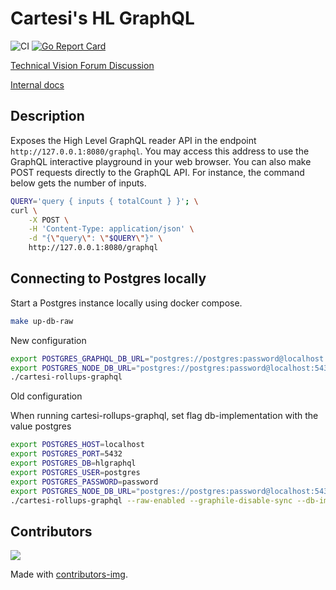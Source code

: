 # Cartesi's HL GraphQL

![CI](https://github.com/Calindra/cartesi-rollups-graphql/actions/workflows/ci.yaml/badge.svg)
[![Go Report Card](https://goreportcard.com/badge/github.com/Calindra/cartesi-rollups-graphql)](https://goreportcard.com/report/github.com/Calindra/cartesi-rollups-graphql)

[Technical Vision Forum Discussion](https://governance.cartesi.io/t/convenience-layer-for-voucher-management-on-cartesi/401)

[Internal docs](./docs/convenience.md)

## Description

Exposes the High Level GraphQL reader API in the endpoint `http://127.0.0.1:8080/graphql`.
You may access this address to use the GraphQL interactive playground in your web browser.
You can also make POST requests directly to the GraphQL API.
For instance, the command below gets the number of inputs.

```sh
QUERY='query { inputs { totalCount } }'; \
curl \
    -X POST \
    -H 'Content-Type: application/json' \
    -d "{\"query\": \"$QUERY\"}" \
    http://127.0.0.1:8080/graphql
```

## Connecting to Postgres locally

Start a Postgres instance locally using docker compose.

```sh
make up-db-raw
```

New configuration

```sh
export POSTGRES_GRAPHQL_DB_URL="postgres://postgres:password@localhost:5432/hlgraphql?sslmode=disable"
export POSTGRES_NODE_DB_URL="postgres://postgres:password@localhost:5432/rollupsdb?sslmode=disable"
./cartesi-rollups-graphql
```

Old configuration

When running cartesi-rollups-graphql, set flag db-implementation with the value postgres

```sh
export POSTGRES_HOST=localhost
export POSTGRES_PORT=5432
export POSTGRES_DB=hlgraphql
export POSTGRES_USER=postgres
export POSTGRES_PASSWORD=password
export POSTGRES_NODE_DB_URL="postgres://postgres:password@localhost:5432/rollupsdb?sslmode=disable"
./cartesi-rollups-graphql --raw-enabled --graphile-disable-sync --db-implementation=postgres
```

## Contributors

<a href="https://github.com/Calindra/cartesi-rollups-graphql/graphs/contributors">
  <img src="https://contributors-img.firebaseapp.com/image?repo=calindra/cartesi-rollups-graphql" />
</a>

Made with [contributors-img](https://contributors-img.firebaseapp.com).
